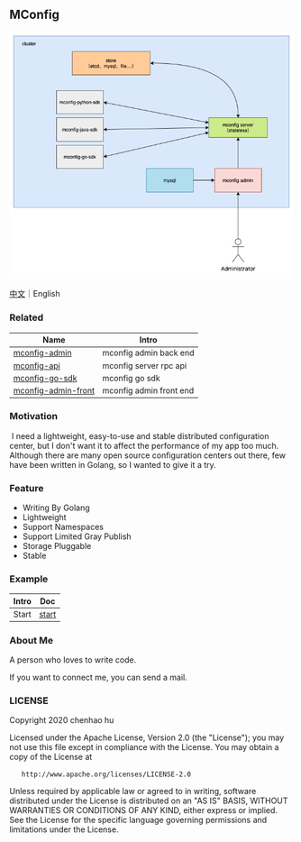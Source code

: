 ## MConfig

![mconfig](img/mconfig.png)

[中文](zh/README.md)｜English


### Related

| Name                                                         | Intro                   |
| ------------------------------------------------------------ | ----------------------- |
| [mconfig-admin](https://github.com/mhchlib/mconfig-admin)    | mconfig admin back end  |
| [mconfig-api](https://github.com/mhchlib/mconfig-api)        | mconfig server rpc api  |
| [mconfig-go-sdk](https://github.com/mhchlib/mconfig-go-sdk)  | mconfig go sdk          |
| [mconfig-admin-front](https://github.com/mhchlib/mconfig-admin-front) | mconfig admin front end |



### Motivation

​	I need a lightweight, easy-to-use and stable distributed configuration center, but I don't want it to affect the performance of my app too much.
​	Although there are many open source configuration centers out there, few have been written in Golang, so I wanted to give it a try.

### Feature

* Writing By Golang
* Lightweight
* Support Namespaces
* Support Limited Gray Publish
* Storage Pluggable
* Stable

### Example

| Intro | Doc                    |
| ----- | ---------------------- |
| Start | [start](docs/start.md) |



### About Me

A person who loves to write code.

If you want to connect me, you can send a mail.

### LICENSE

   Copyright 2020 chenhao hu

   Licensed under the Apache License, Version 2.0 (the "License");
   you may not use this file except in compliance with the License.
   You may obtain a copy of the License at

       http://www.apache.org/licenses/LICENSE-2.0

   Unless required by applicable law or agreed to in writing, software
   distributed under the License is distributed on an "AS IS" BASIS,
   WITHOUT WARRANTIES OR CONDITIONS OF ANY KIND, either express or implied.
   See the License for the specific language governing permissions and
   limitations under the License.
